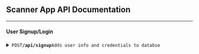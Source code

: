 ## Scanner App API Documentation

---

#### User Signup/Login

<details>
    <summary><code>POST</code><code><b>/api/signup</b></code><code>Adds user info and credentials to databse</code></summary>

##### Parameters

> | name      | type     | data type | description |
> | --------- | -------- | --------- | ----------- |
> | Firstname | required | string    | N/A         |
> | Lastname  | required | string    | N/A         |
> | Email     | required | string    | N/A         |
> | Password  | required | string    | N/A         |
